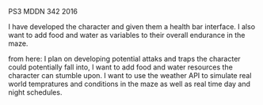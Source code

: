 PS3 MDDN 342 2016

I have developed the character and given them a health bar interface. I also want to add food and water as variables to their overall endurance in the maze.

from here:
I plan on developing potential attaks and traps the character could potentially fall into,
I want to add food and  water resources the character can stumble upon.
I want to use the weather API to simulate real world tempratures and conditions in the maze as well as real time day and night schedules.
